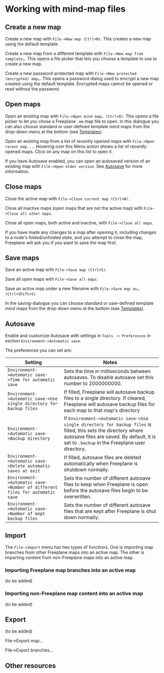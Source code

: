 # Working with mind-map files

## Create a new map

Create a new map with `File->New map (Ctrl+N)`.
This creates a new map using the default template.

Create a new map from a different template with `File->New map from template…`.
This opens a file picker that lets you choose a template to use to create a new map.

Create a new password-protected map with `File->New protected (encrypted) map…`.
This opens a password dialog used to encrypt a new map created using the default template.
Encrypted maps cannot be opened or read without the password.

## Open maps

Open an existing map with `File->Open mind map… (Ctrl+O)`.
This opens a file picker to let you chose a Freeplane  `.mm` map file to open.
In this dialogue you can also choose standard or user-defined template mind maps from the drop-down menu at the bottom (see [Templates](templates.md)).

Open an existing map from a list of recently opened maps with `File->Open recent map...`.
Hovering over this Menu action shows a list of recently opened maps.
Click on any map on this list to open it.

If you have Autosave enabled, you can open an autosaved version of an existing map with `File->Open older version`.
See [Autosave](#Autosave) for more information.

## Close maps

Close the active map with `File->Close current map (Ctrl+W)`.

Close all inactive maps (open maps that are not the active map) with `File->Close all other maps`.

Close all open maps, both active and inactive, with `File->Close all maps`.

If you have made any changes to a map after opening it, including changes to a node's folded/unfolded state, and you attempt to close the map, Freeplane will ask you if you want to save the map first.

## Save maps

Save an active map with `File->Save map (Ctrl+S)`.

Save all open maps with `File->Save all maps`.

Save an active map under a new filename with `File->Save map as… (Ctrl+Shift+S)`.

In the saving-dialogue you can choose standard or user-defined template mind maps from the drop-down menu at the bottom (see [Templates](templates.md)).

## Autosave

Enable and customize Autosave with settings in `Tools -> Preferences` in section `Environment->Automatic save`.

The preferences you can set are:

| Setting | Notes |
| ----- | ----- | 
| `Environment->Automatic save->Time for automatic save` | Sets the time in milliseconds between autosaves. To disable autosave set this number to 2000000000.|
| `Environment->Automatic save->Use single directory for backup files` | If filled, Freeplane will autosave backup files to a single directory. If cleared, Freeplane will autosave backup files for each map to that map's directory |
| `Environment->Automatic save->Backup directory` | If  `Environment->Automatic save->Use single directory for backup files`  is filled, this sets the directory where autosave files are saved. By default, it is set to `.backup` in the Freeplane user directory.|
| `Environment->Automatic save->Delete automatic saves at exit` | If filled, autosave files are deleted automatically when Freeplane is shutdown normally.|
| `Environment->Automatic save->Number of different files for automatic save` | Sets the number of different autosave files to keep when Freeplane is open before the autosave files begin to be overwritten.|
| `Environment->Automatic save->Number of kept backup files`| Sets the number of different autosave files that are kept after Freeplane is shut down normally.|

## Import

The `File->Import` menu has two types of functions.
One is importing map branches from other Freeplane maps into an active map.
The other is importing content from non-Freeplane maps into an active map.

### Importing Freeplane map branches into an active map

(to be added)

### Importing non-Freeplane map content into an active map

(to be added)

## Export

(to be added)

File->Export map…

File->Export branches…

## Other resources
